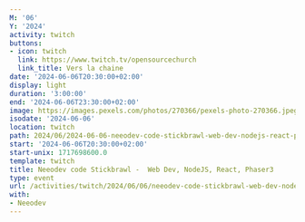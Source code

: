 ```yaml
---
M: '06'
Y: '2024'
activity: twitch
buttons:
- icon: twitch
  link: https://www.twitch.tv/opensourcechurch
  link_title: Vers la chaine
date: '2024-06-06T20:30:00+02:00'
display: light
duration: '3:00:00'
end: '2024-06-06T23:30:00+02:00'
image: https://images.pexels.com/photos/270366/pexels-photo-270366.jpeg
isodate: '2024-06-06'
location: twitch
path: 2024/06/2024-06-06-neeodev-code-stickbrawl-web-dev-nodejs-react-phaser3.md
start: '2024-06-06T20:30:00+02:00'
start-unix: 1717698600.0
template: twitch
title: Neeodev code Stickbrawl -  Web Dev, NodeJS, React, Phaser3
type: event
url: /activities/twitch/2024/06/06/neeodev-code-stickbrawl-web-dev-nodejs-react-phaser3
with:
- Neeodev
---
```


